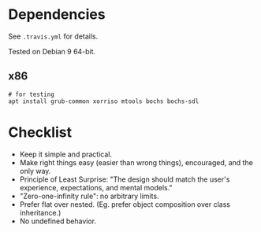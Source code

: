 # Dependencies #

See `.travis.yml` for details.

Tested on Debian 9 64-bit.

## x86 ##

```
# for testing
apt install grub-common xorriso mtools bochs bochs-sdl
```

# Checklist #

- Keep it simple and practical.
- Make right things easy (easier than wrong things), encouraged, and the only way.
- Principle of Least Surprise: "The design should match the user's experience, expectations, and mental models."
- "Zero-one-infinity rule": no arbitrary limits.
- Prefer flat over nested. (Eg. prefer object composition over class inheritance.)
- No undefined behavior.
